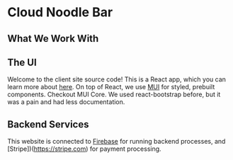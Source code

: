 # Cloud Noodle Bar

## What We Work With

## The UI

Welcome to the client site source code! This is a React app, which you can learn more about [here](https://reactjs.org). On top of React, we use [MUI](https://mui.com) for styled, prebuilt components. Checkout MUI Core. We used react-bootstrap before, but it was a pain and had less documentation.

## Backend Services

This website is connected to [Firebase](https://firebase.google.com) for running backend processes, and [Stripe])(https://stripe.com) for payment processing. 
